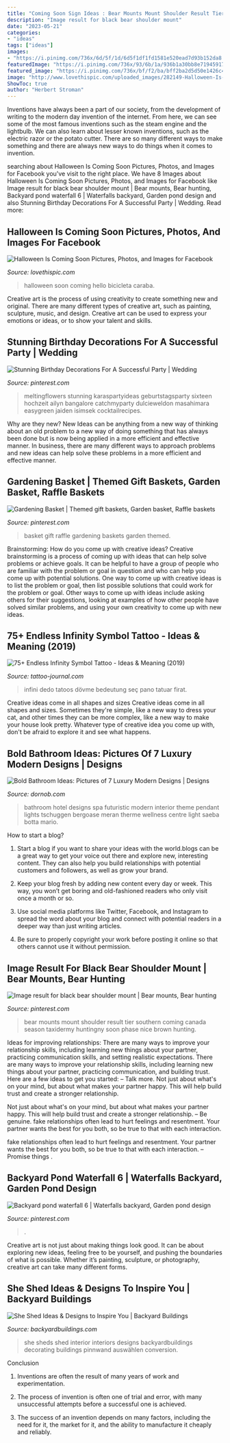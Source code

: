 ```yaml
---
title: "Coming Soon Sign Ideas : Bear Mounts Mount Shoulder Result Tier Southern Coming Canada Season Taxidermy Huntingny Soon Phase Nice Brown Hunting"
description: "Image result for black bear shoulder mount"
date: "2023-05-21"
categories:
- "ideas"
tags: ["ideas"]
images:
- "https://i.pinimg.com/736x/6d/5f/1d/6d5f1df1fd1581e520ead7d93b152da8.jpg"
featuredImage: "https://i.pinimg.com/736x/93/6b/1a/936b1a30bb8e71945917d679dfd4500d--raffle-baskets-basket-gift.jpg"
featured_image: "https://i.pinimg.com/736x/bf/f2/ba/bff2ba2d5d50e1426c4a64e8451984f8.jpg"
image: "http://www.lovethispic.com/uploaded_images/282149-Halloween-Is-Coming-Soon.jpg"
ShowToc: true
author: "Herbert Stroman"
---
```



Inventions have always been a part of our society, from the development of writing to the modern day invention of the internet. From here, we can see some of the most famous inventions such as the steam engine and the lightbulb. We can also learn about lesser known inventions, such as the electric razor or the potato cutter. There are so many different ways to make something and there are always new ways to do things when it comes to invention.

	

		
searching about Halloween Is Coming Soon Pictures, Photos, and Images for Facebook you've visit to the right place. We have 8 Images about Halloween Is Coming Soon Pictures, Photos, and Images for Facebook like Image result for black bear shoulder mount | Bear mounts, Bear hunting, Backyard pond waterfall 6 | Waterfalls backyard, Garden pond design and also Stunning Birthday Decorations For A Successful Party | Wedding. Read more:
		
    
## Halloween Is Coming Soon Pictures, Photos, And Images For Facebook

<img loading=lazy src="http://www.lovethispic.com/uploaded_images/282149-Halloween-Is-Coming-Soon.jpg" onerror="this.onerror=null;this.src='https://tse1.mm.bing.net/th?id=OIP.Zzm3WVkXl78Wt1CVjGJ3hAHaMj&amp;pid=15.1';" alt="Halloween Is Coming Soon Pictures, Photos, and Images for Facebook">

_Source: lovethispic.com_

>halloween soon coming hello bicicleta caraba. 

	

Creative art is the process of using creativity to create something new and original. There are many different types of creative art, such as painting, sculpture, music, and design. Creative art can be used to express your emotions or ideas, or to show your talent and skills.

    
## Stunning Birthday Decorations For A Successful Party | Wedding

<img loading=lazy src="https://i.pinimg.com/736x/6d/5f/1d/6d5f1df1fd1581e520ead7d93b152da8.jpg" onerror="this.onerror=null;this.src='https://tse2.mm.bing.net/th?id=OIP.6xDn4XfFFikmjfctNPchjQHaLH&amp;pid=15.1';" alt="Stunning Birthday Decorations For A Successful Party | Wedding">

_Source: pinterest.com_

>meltingflowers stunning karaspartyideas geburtstagsparty sixteen hochzeit ailyn bangalore catchmyparty dulcieweldon masahimara easygreen jaiden isimsek cocktailrecipes. 

	

Why are they new?
New Ideas can be anything from a new way of thinking about an old problem to a new way of doing something that has always been done but is now being applied in a more efficient and effective manner. In business, there are many different ways to approach problems and new ideas can help solve these problems in a more efficient and effective manner.

    
## Gardening Basket | Themed Gift Baskets, Garden Basket, Raffle Baskets

<img loading=lazy src="https://i.pinimg.com/736x/93/6b/1a/936b1a30bb8e71945917d679dfd4500d--raffle-baskets-basket-gift.jpg" onerror="this.onerror=null;this.src='https://tse2.mm.bing.net/th?id=OIP.U926y8IIWE7OzEJUwMWr0wHaJ4&amp;pid=15.1';" alt="Gardening Basket | Themed gift baskets, Garden basket, Raffle baskets">

_Source: pinterest.com_

>basket gift raffle gardening baskets garden themed. 

	

Brainstorming: How do you come up with creative ideas?
Creative brainstorming is a process of coming up with ideas that can help solve problems or achieve goals. It can be helpful to have a group of people who are familiar with the problem or goal in question and who can help you come up with potential solutions. One way to come up with creative ideas is to list the problem or goal, then list possible solutions that could work for the problem or goal. Other ways to come up with ideas include asking others for their suggestions, looking at examples of how other people have solved similar problems, and using your own creativity to come up with new ideas.

    
## 75+ Endless Infinity Symbol Tattoo - Ideas &amp; Meaning (2019)

<img loading=lazy src="https://tattoo-journal.com/wp-content/uploads/2016/12/Infinity-Symbol-Tattoo-57-650x650.jpg" onerror="this.onerror=null;this.src='https://tse2.mm.bing.net/th?id=OIP.s6rL2L_xp6Gck4iQzSdgsQHaHa&amp;pid=15.1';" alt="75+ Endless Infinity Symbol Tattoo - Ideas &amp; Meaning (2019)">

_Source: tattoo-journal.com_

>infini dedo tatoos dövme bedeutung seç pano tatuar firat. 

	

Creative ideas come in all shapes and sizes
Creative ideas come in all shapes and sizes. Sometimes they're simple, like a new way to dress your cat, and other times they can be more complex, like a new way to make your house look pretty. Whatever type of creative idea you come up with, don't be afraid to explore it and see what happens.

    
## Bold Bathroom Ideas: Pictures Of 7 Luxury Modern Designs | Designs

<img loading=lazy src="https://dornob.com/wp-content/uploads/2011/01/bathroom-hotel-blue-theme.jpg" onerror="this.onerror=null;this.src='https://tse2.mm.bing.net/th?id=OIP.iPuCdG0y_WNl-kOsrNYxzgAAAA&amp;pid=15.1';" alt="Bold Bathroom Ideas: Pictures of 7 Luxury Modern Designs | Designs">

_Source: dornob.com_

>bathroom hotel designs spa futuristic modern interior theme pendant lights tschuggen bergoase meran therme wellness centre light saeba botta mario. 

	

How to start a blog?
1. Start a blog if you want to share your ideas with the world.blogs can be a great way to get your voice out there and explore new, interesting content. They can also help you build relationships with potential customers and followers, as well as grow your brand.
2. Keep your blog fresh by adding new content every day or week. This way, you won’t get boring and old-fashioned readers who only visit once a month or so.

3. Use social media platforms like Twitter, Facebook, and Instagram to spread the word about your blog and connect with potential readers in a deeper way than just writing articles.

4. Be sure to properly copyright your work before posting it online so that others cannot use it without permission.

    
## Image Result For Black Bear Shoulder Mount | Bear Mounts, Bear Hunting

<img loading=lazy src="https://i.pinimg.com/736x/bf/f2/ba/bff2ba2d5d50e1426c4a64e8451984f8.jpg" onerror="this.onerror=null;this.src='https://tse4.mm.bing.net/th?id=OIP.xH4Dw7UtPUpfAPiik3dP7AAAAA&amp;pid=15.1';" alt="Image result for black bear shoulder mount | Bear mounts, Bear hunting">

_Source: pinterest.com_

>bear mounts mount shoulder result tier southern coming canada season taxidermy huntingny soon phase nice brown hunting. 

	

Ideas for improving relationships: There are many ways to improve your relationship skills, including learning new things about your partner, practicing communication skills, and setting realistic expectations.
There are many ways to improve your relationship skills, including learning new things about your partner, practicing communication, and building trust. Here are a few ideas to get you started: 
     – Talk more. Not just about what's on your mind, but about what makes your partner happy. This will help build trust and create a stronger relationship.

Not just about what's on your mind, but about what makes your partner happy. This will help build trust and create a stronger relationship. – Be genuine. fake relationships often lead to hurt feelings and resentment. Your partner wants the best for you both, so be true to that with each interaction.

fake relationships often lead to hurt feelings and resentment. Your partner wants the best for you both, so be true to that with each interaction. – Promise things .

    
## Backyard Pond Waterfall 6 | Waterfalls Backyard, Garden Pond Design

<img loading=lazy src="https://i.pinimg.com/736x/7a/0d/68/7a0d68f812e5ef5bdeeed04019c38f6c.jpg" onerror="this.onerror=null;this.src='https://tse4.mm.bing.net/th?id=OIP.4I3VqyRS54TjGInijQfeQwHaJ3&amp;pid=15.1';" alt="Backyard pond waterfall 6 | Waterfalls backyard, Garden pond design">

_Source: pinterest.com_

>. 

	

Creative art is not just about making things look good. It can be about exploring new ideas, feeling free to be yourself, and pushing the boundaries of what is possible. Whether it’s painting, sculpture, or photography, creative art can take many different forms.

    
## She Shed Ideas &amp; Designs To Inspire You | Backyard Buildings

<img loading=lazy src="https://www.backyardbuildings.com/product_images/she-shed-concept-interior-1.jpg" onerror="this.onerror=null;this.src='https://tse2.mm.bing.net/th?id=OIP.bIe3NYquuq-wHrEvpG_B9QHaJ4&amp;pid=15.1';" alt="She Shed Ideas &amp; Designs to Inspire You | Backyard Buildings">

_Source: backyardbuildings.com_

>she sheds shed interior interiors designs backyardbuildings decorating buildings pinnwand auswählen conversion. 

	

Conclusion
1. Inventions are often the result of many years of work and experimentation.
2. The process of invention is often one of trial and error, with many unsuccessful attempts before a successful one is achieved.

3. The success of an invention depends on many factors, including the need for it, the market for it, and the ability to manufacture it cheaply and reliably.

